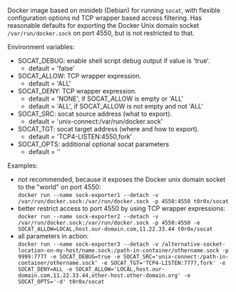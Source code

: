 Docker image based on minideb (Debian) for running `socat`, with flexible configuration options nd TCP wrapper based access filtering. Has reasonable defaults for exporting the Docker Unix domain socket `/var/run/docker.sock` on port 4550, but is not restricted to that.

Environment variables:
* SOCAT_DEBUG: enable shell script debug output if value is 'true'.
    * default = 'false'
* SOCAT_ALLOW: TCP wrapper expression.
    * default = 'ALL'
* SOCAT_DENY: TCP wrapper expression.
    * default = 'NONE', if SOCAT_ALLOW is empty or 'ALL'
    * default = 'ALL', if SOCAT_ALLOW is not empty and not 'ALL'
* SOCAT_SRC: socat source address (what to export).
    * default = 'unix-connect:/var/run/docker.sock'
* SOCAT_TGT: socat target address (where and how to export).
    * default = 'TCP4-LISTEN:4550,fork'
* SOCAT_OPTS: additional optional socat parameters
    * default = ''

Examples:
* not recommended, because it exposes the Docker unix domain socket to the "world" on port 4550:<br/>
`docker run --name sock-exporter1 --detach -v /var/run/docker.sock:/var/run/docker.sock -p 4550:4550 t0r0x/socat`
* better restrict access to port 4550 by using TCP wrapper expressions:<br/>
`docker run --name sock-exporter2 --detach -v /var/run/docker.sock:/var/run/docker.sock -p 4550:4550 -e SOCAT_ALLOW=LOCAL,host.our-domain.com,11.22.33.44 t0r0x/socat`
* all parameters in action:<br/>
`docker run --name sock-exporter3 --detach -v /alternative-socket-location-on-my-host/name.sock:/path-in-container/othername.sock -p 9999:7777 -e SOCAT_DEBUG=true -e SOCAT_SRC='unix-connect:/path-in-container/othername.sock' -e SOCAT_TGT='TCP4-LISTEN:7777,fork' -e SOCAT_DENY=ALL -e SOCAT_ALLOW='LOCAL,host.our-domain.com,11.22.33.44,other-host.other-domain.org' -e SOCAT_OPTS='-d' t0r0x/socat`
